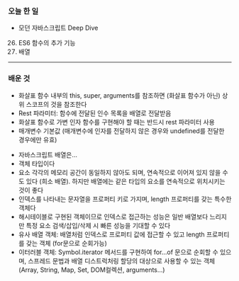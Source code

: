 ### 오늘 한 일
- 모던 자바스크립트 Deep Dive
26. ES6 함수의 추가 기능
27. 배열
___
### 배운 것
>
- 화살표 함수 내부의 this, super, arguments를 참조하면 (화살표 함수가 아닌) 상위 스코프의 것을 참조한다
- Rest 파라미터: 함수에 전달된 인수 목록을 배열로 전달받음
- 화살표 함수로 가변 인자 함수를 구현해야 할 때는 반드시 rest 파라미터 사용
- 매개변수 기본값 (매개변수에 인자를 전달하지 않은 경우와 undefined를 전달한 경우에만 유효)

>
- 자바스크립트 배열은...
- 객체 타입이다
- 요소 각각의 메모리 공간이 동일하지 않아도 되며, 연속적으로 이어져 있지 않을 수도 있다 (희소 배열). 하지만 배열에는 같은 타입의 요소를 연속적으로 위치시키는 것이 좋다
- 인덱스를 나타내는 문자열을 프로퍼티 키로 가지며, length 프로퍼티를 갖는 특수한 객체다
- 해시테이블로 구현된 객체이므로 인덱스로 접근하는 성능은 일반 배열보다 느리지만 특정 요소 검색/삽입/삭제 시 빠른 성능을 기대할 수 있다
- 유사 배열 객체: 배열처럼 인덱스로 프로퍼티 값에 접근할 수 있고 length 프로퍼티를 갖는 객체 (for문으로 순회가능)
- 이터러블 객체: Symbol.iterator 메서드를 구현하여 for...of 문으로 순회할 수 있으며, 스프레드 문법과 배열 디스트럭처링 할당의 대상으로 사용할 수 있는 객체
(Array, String, Map, Set, DOM컬렉션, arguments...)
